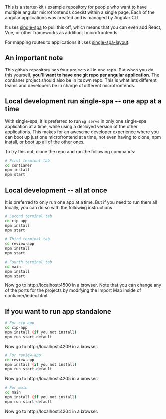 This is a starter-kit / example repository for people who want to have multiple angular microfrontends coexist within a single page. Each
of the angular applications was created and is managed by Angular CLI.

It uses [single-spa](https://single-spa.js.org) to pull this off, which means that you can even add React, Vue, or other frameworks as
additional microfrontends.

For mapping routes to applications it uses [single-spa-layout](https://single-spa.github.io/single-spa.js.org/docs/layout-overview/).

## An important note
This github repository has four projects all in one repo. But when you do this yourself, **you'll want to have one git repo per
angular application**. The contianer project should also be in its own repo. This is what lets different teams and developers be in
charge of different microfrontends.

## Local development run single-spa -- one app at a time

With single-spa, it is preferred to run `ng serve` in only one single-spa application at a time, while using a deployed
version of the other applications. This makes for an awesome developer experience where you can boot up just one
microfrontend at a time, not even having to clone, npm install, or boot up all of the other ones.

To try this out, clone the repo and run the following commands:
```sh
# First terminal tab
cd contianer
npm install
npm start
```

## Local development -- all at once
It is preferred to only run one app at a time. But if you need to run them all locally, you can do so with the following instructions

```sh
# Second terminal tab
cd cip-app
npm install
npm start
```

```sh
# Third terminal tab
cd review-app
npm install
npm start
```

```sh
# Fourth terminal tab
cd main
npm install
npm start
```

Now go to http://localhost:4500 in a browser. Note that you can change any of the ports for the projects by modifying the Import Map inside of
contianer/index.html.

## If you want to run app standalone

```sh
# For cip-app
cd cip-app
npm install (if you not install)
npm run start-default
```
Now go to http://localhost:4209 in a browser.

```sh
# For review-app
cd review-app
npm install (if you not install)
npm run start-default
```
Now go to http://localhost:4205 in a browser.

```sh
# For main
cd main
npm install (if you not install)
npm run start-default
```
Now go to http://localhost:4204 in a browser.